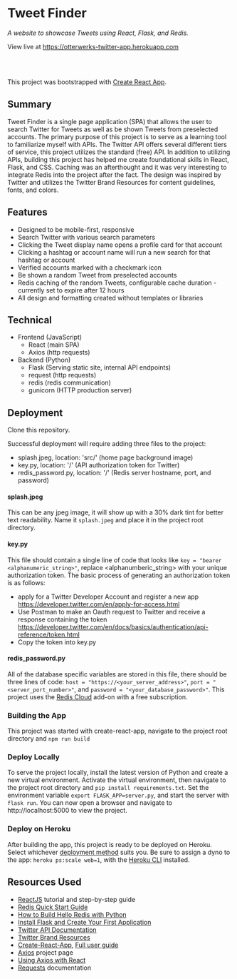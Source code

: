 # Tweet Finder

_A website to showcase Tweets using React, Flask, and Redis._

View live at https://otterwerks-twitter-app.herokuapp.com

<br><br>

This project was bootstrapped with [Create React App](https://github.com/facebook/create-react-app).

## Summary
Tweet Finder is a single page application (SPA) that allows the user to search Twitter for Tweets as well as be shown Tweets from preselected accounts. The primary purpose of this project is to serve as a learning tool to familiarize myself with APIs. The Twitter API offers several different tiers of service, this project utilizes the standard (free) API. In addition to utilizing APIs, building this project has helped me create foundational skills in React, Flask, and CSS. Caching was an afterthought and it was very interesting to integrate Redis into the project after the fact. The design was inspired by Twitter and utilizes the Twitter Brand Resources for content guidelines, fonts, and colors.

## Features
- Designed to be mobile-first, responsive
- Search Twitter with various search parameters
- Clicking the Tweet display name opens a profile card for that account
- Clicking a hashtag or account name will run a new search for that hashtag or account
- Verified accounts marked with a checkmark icon
- Be shown a random Tweet from preselected accounts
- Redis caching of the random Tweets, configurable cache duration - currently set to expire after 12 hours
- All design and formatting created without templates or libraries


## Technical
- Frontend (JavaScript)
  - React (main SPA)
  - Axios (http requests)
- Backend (Python)
  - Flask (Serving static site, internal API endpoints)
  - request (http requests)
  - redis (redis communication)
  - gunicorn (HTTP production server)


## Deployment
Clone this repository.

Successful deployment will require adding three files to the project:
- splash.jpeg, location: 'src/' (home page background image)
- key.py, location: '/' (API authorization token for Twitter)
- redis_password.py, location: '/' (Redis server hostname, port, and password)

#### splash.jpeg
This can be any jpeg image, it will show up with a 30% dark tint for better text readability. Name it ```splash.jpeg``` and place it in the project root directory.

#### key.py
This file should contain a single line of code that looks like ```key = "bearer <alphanumeric_string>"```, replace <alphanumberic_string> with your unique authorization token. The basic process of generating an authorization token is as follows:
- apply for a Twitter Developer Account and register a new app https://developer.twitter.com/en/apply-for-access.html
- Use Postman to make an Oauth request to Twitter and receive a response containing the token https://developer.twitter.com/en/docs/basics/authentication/api-reference/token.html
- Copy the token into key.py

#### redis_password.py
All of the database specific variables are stored in this file, there should be three lines of code: ```host = "https://<your_server_address>"```, ```port = "<server_port_number>"```, and ```password = "<your_database_password>"```. This project uses the <a href="https://redislabs.com/blog/redis-cloud-30mb-ram-30-connections-for-free/">Redis Cloud</a> add-on with a free subscription. 

### Building the App
This project was started with create-react-app, navigate to the project root directory and ```npm run build```

### Deploy Locally
To serve the project locally, install the latest version of Python and create a new virtual environment. Activate the virtual environment, then navigate to the project root directory and ```pip install requirements.txt```. Set the environment variable ```export FLASK_APP=server.py```, and start the server with ```flask run```. You can now open a browser and navigate to http://localhost:5000 to view the project.


### Deploy on Heroku
After building the app, this project is ready to be deployed on Heroku. Select whichever <a href="https://devcenter.heroku.com/categories/deployment">deployment method</a> suits you. Be sure to assign a dyno to the app: ```heroku ps:scale web=1```, with the <a href="https://devcenter.heroku.com/articles/heroku-cli">Heroku CLI</a> installed.



## Resources Used
- <a href="https://reactjs.org/">ReactJS</a> tutorial and step-by-step guide
- <a href="https://redis.io/topics/quickstart">Redis Quick Start Guide</a>
- <a href="https://opensource.com/article/18/4/how-build-hello-redis-with-python">How to Build Hello Redis with Python</a>
- <a href="https://dev.to/sahilrajput/install-flask-and-create-your-first-web-application-2dba">Install Flask and Create Your First Application</a>
- <a href="https://developer.twitter.com/en/docs.html">Twitter API Documentation</a>
- <a href="https://about.twitter.com/en_us/company/brand-resources.html">Twitter Brand Resources</a>
- <a href="https://reactjs.org/docs/create-a-new-react-app.html#create-react-app">Create-React-App</a>, <a href="https://github.com/facebook/create-react-app/blob/master/packages/react-scripts/template/README.md#table-of-contents">Full user guide</a>
- <a href="https://www.npmjs.com/package/axios">Axios</a> project page
- <a href="https://alligator.io/react/axios-react/">Using Axios with React</a>
- <a href="http://docs.python-requests.org/en/master/">Requests</a> documentation